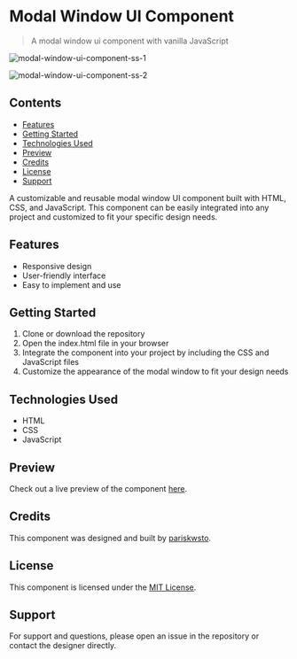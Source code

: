 # Modal Window UI Component

> A modal window ui component with vanilla JavaScript

![modal-window-ui-component-ss-1](https://user-images.githubusercontent.com/22442894/175825198-bb20bde8-562d-4d98-9fd5-6e9f2ba35d21.png)

![modal-window-ui-component-ss-2](https://user-images.githubusercontent.com/22442894/175825201-0a2e624b-5451-4cdd-888d-1f6ac04292c2.png)

## Contents

- [Features](#features)
- [Getting Started](#getting-started)
- [Technologies Used](#technologies-used)
- [Preview](#preview)
- [Credits](#credits)
- [License](#license)
- [Support](#support)

A customizable and reusable modal window UI component built with HTML, CSS, and JavaScript. This component can be easily integrated into any project and customized to fit your specific design needs.

## Features

- Responsive design
- User-friendly interface
- Easy to implement and use

## Getting Started

1. Clone or download the repository
2. Open the index.html file in your browser
3. Integrate the component into your project by including the CSS and JavaScript files
4. Customize the appearance of the modal window to fit your design needs

## Technologies Used

- HTML
- CSS
- JavaScript

## Preview

Check out a live preview of the component [here](https://pariskwsto.github.io/modal-window-ui-component/).

## Credits

This component was designed and built by [pariskwsto](https://github.com/pariskwsto).

## License

This component is licensed under the [MIT License](https://opensource.org/licenses/MIT).

## Support

For support and questions, please open an issue in the repository or contact the designer directly.
